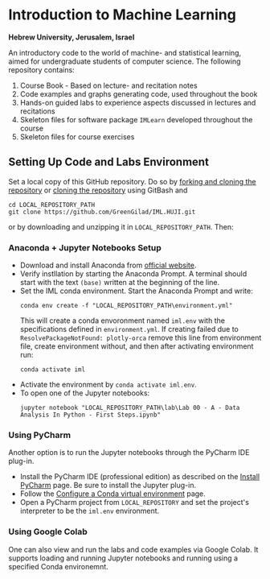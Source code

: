 # Introduction to Machine Learning
**Hebrew University, Jerusalem, Israel**

An introductory code to the world of machine- and statistical learning, aimed for undergraduate students of computer science. The following repository contains:
1) Course Book - Based on lecture- and recitation notes
2) Code examples and graphs generating code, used throughout the book
3) Hands-on guided labs to experience aspects discussed in lectures and recitations
4) Skeleton files for software package ``IMLearn`` developed throughout the course
5) Skeleton files for course exercises


## Setting Up Code and Labs Environment
Set a local copy of this GitHub repository. Do so by [forking and cloning the repository](https://docs.github.com/en/get-started/quickstart/fork-a-repo) or [cloning the repository](https://docs.github.com/en/github/creating-cloning-and-archiving-repositories/cloning-a-repository) using GitBash and 
```
cd LOCAL_REPOSITORY_PATH
git clone https://github.com/GreenGilad/IML.HUJI.git
```

or by downloading and unzipping it in `LOCAL_REPOSITORY_PATH`. Then:

### Anaconda + Jupyter Notebooks Setup
- Download and install Anaconda from [official website](https://www.anaconda.com/products/individual#Downloads). 
- Verify instllation by starting the Anaconda Prompt. A terminal should start with the text `(base)` written at the beginning of the line.
- Set the IML conda environment. Start the Anaconda Prompt and write:
  ```
  conda env create -f "LOCAL_REPOSITORY_PATH\environment.yml"
  ```
  This will create a conda envoronment named `iml.env` with the specifications defined in `environment.yml`. If creating failed due to `ResolvePackageNotFound: plotly-orca` remove this line from environment file, create environment without, and then after activating environment run:
  ```
  conda activate iml
  ```
- Activate the environment by `conda activate iml.env`.
- To open one of the Jupyter notebooks:
  ```
  jupyter notebook "LOCAL_REPOSITORY_PATH\lab\Lab 00 - A - Data Analysis In Python - First Steps.ipynb"
  ```

### Using PyCharm
Another option is to run the Jupyter notebooks through the PyCharm IDE plug-in. 
- Install the PyCharm IDE (professional edition) as described on the [Install PyCharm](https://www.jetbrains.com/help/pycharm/installation-guide.html) page. Be sure to install the Jupyter plug-in.
- Follow the [Configure a Conda virtual environment](https://www.jetbrains.com/help/pycharm/conda-support-creating-conda-virtual-environment.html#conda-requirements) page.
- Open a PyCharm project from `LOCAL_REPOSITORY` and set the project's interpreter to be the `iml.env` environment.

### Using Google Colab
One can also view and run the labs and code examples via Google Colab. It supports loading and running Jupyter notebooks and running using a specified Conda environemnt.
